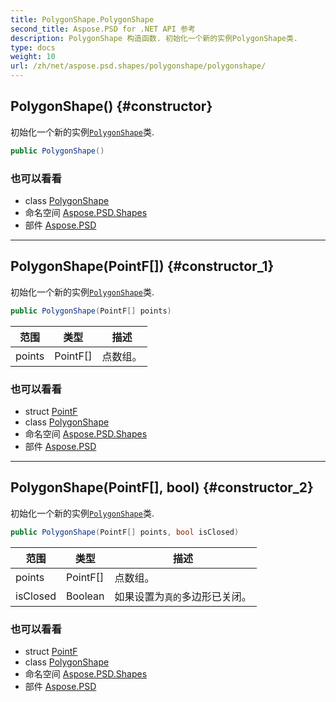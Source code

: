 ```yaml
---
title: PolygonShape.PolygonShape
second_title: Aspose.PSD for .NET API 参考
description: PolygonShape 构造函数. 初始化一个新的实例PolygonShape类.
type: docs
weight: 10
url: /zh/net/aspose.psd.shapes/polygonshape/polygonshape/
---
```

## PolygonShape() {#constructor}

初始化一个新的实例[`PolygonShape`](../)类.

```csharp
public PolygonShape()
```

### 也可以看看

* class [PolygonShape](../)
* 命名空间 [Aspose.PSD.Shapes](../../polygonshape/)
* 部件 [Aspose.PSD](../../../)

---

## PolygonShape(PointF[]) {#constructor_1}

初始化一个新的实例[`PolygonShape`](../)类.

```csharp
public PolygonShape(PointF[] points)
```

| 范围 | 类型 | 描述 |
| --- | --- | --- |
| points | PointF[] | 点数组。 |

### 也可以看看

* struct [PointF](../../../aspose.psd/pointf/)
* class [PolygonShape](../)
* 命名空间 [Aspose.PSD.Shapes](../../polygonshape/)
* 部件 [Aspose.PSD](../../../)

---

## PolygonShape(PointF[], bool) {#constructor_2}

初始化一个新的实例[`PolygonShape`](../)类.

```csharp
public PolygonShape(PointF[] points, bool isClosed)
```

| 范围 | 类型 | 描述 |
| --- | --- | --- |
| points | PointF[] | 点数组。 |
| isClosed | Boolean | 如果设置为`真的`多边形已关闭。 |

### 也可以看看

* struct [PointF](../../../aspose.psd/pointf/)
* class [PolygonShape](../)
* 命名空间 [Aspose.PSD.Shapes](../../polygonshape/)
* 部件 [Aspose.PSD](../../../)


